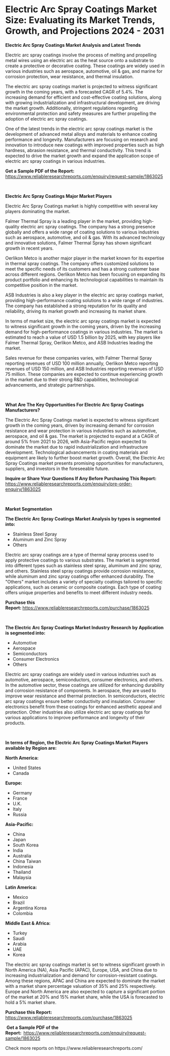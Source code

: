 <p><h1>Electric Arc Spray Coatings Market Size: Evaluating its Market Trends, Growth, and Projections 2024 - 2031</h1></p><p><strong>Electric Arc Spray Coatings Market Analysis and Latest Trends</strong></p>
<p><p>Electric arc spray coatings involve the process of melting and propelling metal wires using an electric arc as the heat source onto a substrate to create a protective or decorative coating. These coatings are widely used in various industries such as aerospace, automotive, oil & gas, and marine for corrosion protection, wear resistance, and thermal insulation.</p><p>The electric arc spray coatings market is projected to witness significant growth in the coming years, with a forecasted CAGR of 5.4%. The increasing demand for efficient and cost-effective coating solutions, along with growing industrialization and infrastructural development, are driving the market growth. Additionally, stringent regulations regarding environmental protection and safety measures are further propelling the adoption of electric arc spray coatings.</p><p>One of the latest trends in the electric arc spray coatings market is the development of advanced metal alloys and materials to enhance coating performance and longevity. Manufacturers are focusing on research and innovation to introduce new coatings with improved properties such as high hardness, abrasion resistance, and thermal conductivity. This trend is expected to drive the market growth and expand the application scope of electric arc spray coatings in various industries.</p></p>
<p><strong>Get a Sample PDF of the Report:&nbsp;</strong> <a href="https://www.reliableresearchreports.com/enquiry/request-sample/1863025">https://www.reliableresearchreports.com/enquiry/request-sample/1863025</a></p>
<p>&nbsp;</p>
<p><strong>Electric Arc Spray Coatings Major Market Players</strong></p>
<p><p>Electric Arc Spray Coatings market is highly competitive with several key players dominating the market. </p><p>Falmer Thermal Spray is a leading player in the market, providing high-quality electric arc spray coatings. The company has a strong presence globally and offers a wide range of coating solutions to various industries such as aerospace, automotive, and oil & gas. With its advanced technology and innovative solutions, Falmer Thermal Spray has shown significant growth in recent years.</p><p>Oerlikon Metco is another major player in the market known for its expertise in thermal spray coatings. The company offers customized solutions to meet the specific needs of its customers and has a strong customer base across different regions. Oerlikon Metco has been focusing on expanding its product portfolio and enhancing its technological capabilities to maintain its competitive position in the market.</p><p>ASB Industries is also a key player in the electric arc spray coatings market, providing high-performance coating solutions to a wide range of industries. The company has established a strong reputation for its quality and reliability, driving its market growth and increasing its market share.</p><p>In terms of market size, the electric arc spray coatings market is expected to witness significant growth in the coming years, driven by the increasing demand for high-performance coatings in various industries. The market is estimated to reach a value of USD 1.5 billion by 2025, with key players like Falmer Thermal Spray, Oerlikon Metco, and ASB Industries leading the market.</p><p>Sales revenue for these companies varies, with Falmer Thermal Spray reporting revenues of USD 100 million annually, Oerlikon Metco reporting revenues of USD 150 million, and ASB Industries reporting revenues of USD 75 million. These companies are expected to continue experiencing growth in the market due to their strong R&D capabilities, technological advancements, and strategic partnerships.</p></p>
<p>&nbsp;</p>
<p><strong>What Are The Key Opportunities For Electric Arc Spray Coatings Manufacturers?</strong></p>
<p><p>The Electric Arc Spray Coatings market is expected to witness significant growth in the coming years, driven by increasing demand for corrosion resistance and wear protection in various industries such as automotive, aerospace, and oil & gas. The market is projected to expand at a CAGR of around 5% from 2021 to 2026, with Asia-Pacific region expected to dominate the market due to rapid industrialization and infrastructure development. Technological advancements in coating materials and equipment are likely to further boost market growth. Overall, the Electric Arc Spray Coatings market presents promising opportunities for manufacturers, suppliers, and investors in the foreseeable future.</p></p>
<p><strong>Inquire or Share Your Questions If Any Before Purchasing This Report:</strong> <a href="https://www.reliableresearchreports.com/enquiry/pre-order-enquiry/1863025">https://www.reliableresearchreports.com/enquiry/pre-order-enquiry/1863025</a></p>
<p>&nbsp;</p>
<p><strong>Market Segmentation</strong></p>
<p><strong>The Electric Arc Spray Coatings Market Analysis by types is segmented into:</strong></p>
<p><ul><li>Stainless Steel Spray</li><li>Aluminum and Zinc Spray</li><li>Others</li></ul></p>
<p><p>Electric arc spray coatings are a type of thermal spray process used to apply protective coatings to various substrates. The market is segmented into different types such as stainless steel spray, aluminum and zinc spray, and others. Stainless steel spray coatings provide corrosion resistance, while aluminum and zinc spray coatings offer enhanced durability. The "Others" market includes a variety of specialty coatings tailored to specific applications, such as ceramic or composite coatings. Each type of coating offers unique properties and benefits to meet different industry needs.</p></p>
<p><strong>Purchase this Report:&nbsp;</strong><a href="https://www.reliableresearchreports.com/purchase/1863025">https://www.reliableresearchreports.com/purchase/1863025</a></p>
<p>&nbsp;</p>
<p><strong>The Electric Arc Spray Coatings Market Industry Research by Application is segmented into:</strong></p>
<p><ul><li>Automotive</li><li>Aerospace</li><li>Semiconductors</li><li>Consumer Electronics</li><li>Others</li></ul></p>
<p><p>Electric arc spray coatings are widely used in various industries such as automotive, aerospace, semiconductors, consumer electronics, and others. In the automotive sector, these coatings are utilized for enhancing durability and corrosion resistance of components. In aerospace, they are used to improve wear resistance and thermal protection. In semiconductors, electric arc spray coatings ensure better conductivity and insulation. Consumer electronics benefit from these coatings for enhanced aesthetic appeal and protection. Other industries also utilize electric arc spray coatings for various applications to improve performance and longevity of their products.</p></p>
<p>&nbsp;</p>
<p><strong>In terms of Region, the Electric Arc Spray Coatings Market Players available by Region are:</strong></p>
<p>
    <p> <strong> North America: </strong>
        <ul>
            <li>United States</li>
            <li>Canada</li>
        </ul>
        </p> 
    <p> <strong> Europe: </strong>
        <ul>
            <li>Germany</li>
            <li>France</li>
            <li>U.K.</li>
            <li>Italy</li>
            <li>Russia</li>
        </ul>
        </p> 
    <p> <strong> Asia-Pacific: </strong>
        <ul>
            <li>China</li>
            <li>Japan</li>
            <li>South Korea</li>
            <li>India</li>
            <li>Australia</li>
            <li>China Taiwan</li>
            <li>Indonesia</li>
            <li>Thailand</li>
            <li>Malaysia</li>
        </ul>
        </p> 
    <p> <strong> Latin America: </strong>
        <ul>
            <li>Mexico</li>
            <li>Brazil</li>
            <li>Argentina Korea</li>
            <li>Colombia</li>
        </ul>
        </p> 
    <p> <strong> Middle East & Africa: </strong>
        <ul>
            <li>Turkey</li>
            <li>Saudi</li>
            <li>Arabia</li>
            <li>UAE</li>
            <li>Korea</li>
        </ul>
    </p>
    </p>
<p><p>The electric arc spray coatings market is set to witness significant growth in North America (NA), Asia Pacific (APAC), Europe, USA, and China due to increasing industrialization and demand for corrosion-resistant coatings. Among these regions, APAC and China are expected to dominate the market with a market share percentage valuation of 35% and 25% respectively. Europe and North America are also expected to capture a significant portion of the market at 20% and 15% market share, while the USA is forecasted to hold a 5% market share.</p></p>
<p><strong>Purchase this Report: </strong><a href="https://www.reliableresearchreports.com/purchase/1863025">https://www.reliableresearchreports.com/purchase/1863025</a></p>
<p>&nbsp;<strong>Get a Sample PDF of the Report:&nbsp;&nbsp;</strong><a href="https://www.reliableresearchreports.com/enquiry/request-sample/1863025">https://www.reliableresearchreports.com/enquiry/request-sample/1863025</a></p>
<p><strong></strong></p>
<p>Check more reports on https://www.reliableresearchreports.com/</p>